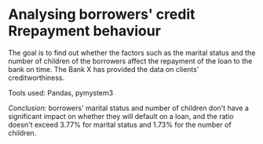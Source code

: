 # Analysing borrowers' credit Rrepayment behaviour 

The goal is to find out whether the factors such as the marital status and the number of children of the borrowers affect the repayment of the loan to the bank on time. The Bank X has provided the data on clients' creditworthiness.

Tools used:
Pandas, pymystem3

*Conclusion:* borrowers' marital status and number of children don't have a significant impact on whether they will default on a loan, and the ratio doesn't exceed 3.77% for marital status and 1.73% for the number of children.
